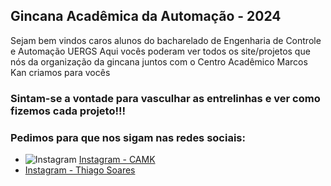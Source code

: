 ## Gincana Acadêmica da Automação - 2024
Sejam bem vindos caros alunos do bacharelado de Engenharia de Controle e Automação UERGS
Aqui vocês poderam ver todos os site/projetos que nós da organização da gincana juntos com o Centro Acadêmico Marcos Kan criamos para vocês

### Sintam-se a vontade para vasculhar as entrelinhas e ver como fizemos cada projeto!!!
### Pedimos para que nos sigam nas redes sociais:
-  ![Instagram](https://img.shields.io/badge/Instagram-000000?style=flat-square&logo=instagram&logoColor=white) [Instagram - CAMK](https://www.instagram.com/camkuergs/)
-  [Instagram - Thiago Soares](https://www.instagram.com/https_s_silveira/)
